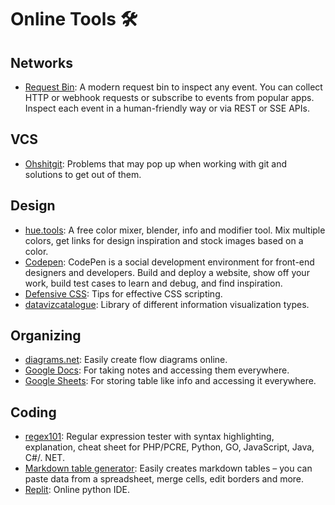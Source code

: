 # Online Tools 🛠️

## Networks

* [Request Bin](https://requestbin.com/): A modern request bin to inspect any event. You can collect HTTP or webhook requests or subscribe to events from popular apps. Inspect each event in a human-friendly way or via REST or SSE APIs.

## VCS

* [Ohshitgit](https://ohshitgit.com/): Problems that may pop up when working with git and solutions to get out of them.

## Design

* [hue.tools](https://hue.tools/): A free color mixer, blender, info and modifier tool. Mix multiple colors, get links for design inspiration and stock images based on a color.
* [Codepen](https://codepen.io/your-work): CodePen is a social development environment for front-end designers and developers. Build and deploy a website, show off your work, build test cases to learn and debug, and find inspiration.
* [Defensive CSS](https://defensivecss.dev/tip/spacing/): Tips for effective CSS scripting.
* [datavizcatalogue](https://datavizcatalogue.com/): Library of different information visualization types.

## Organizing

* [diagrams.net](https://app.diagrams.net/): Easily create flow diagrams online.
* [Google Docs](https://docs.google.com/document/d/1AUEaqvQVVpSGzNu1r5nN9G9gd7Y2F4ahSnRwlhpRYn0/edit): For taking notes and accessing them everywhere.
* [Google Sheets](https://docs.google.com/spreadsheets/d/1hTZa8d5qtvuyCc9dWp6Sm-L-qZRQpSjhMqsyJ1XbAJ8/edit#gid=0): For storing table like info and accessing it everywhere.

## Coding

* [regex101](https://regex101.com/): Regular expression tester with syntax highlighting, explanation, cheat sheet for PHP/PCRE, Python, GO, JavaScript, Java, C#/. NET.
* [Markdown table generator](https://www.tablesgenerator.com/markdown_tables): Easily creates markdown tables – you can paste data from a spreadsheet, merge cells, edit borders and more.
* [Replit](https://replit.com/~): Online python IDE.
